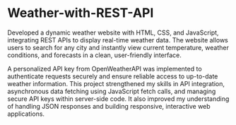 # Weather-with-REST-API
Developed a dynamic weather website with HTML, CSS, and JavaScript, integrating REST APIs to display real-time weather data. The website allows users to search for any city and instantly view current temperature, weather conditions, and forecasts in a clean, user-friendly interface.

A personalized API key from OpenWeatherAPI was implemented to authenticate requests securely and ensure reliable access to up-to-date weather information. This project strengthened my skills in API integration, asynchronous data fetching using JavaScript fetch calls, and managing secure API keys within server-side code. It also improved my understanding of handling JSON responses and building responsive, interactive web applications.


